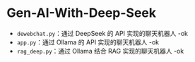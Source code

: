# Gen-AI-With-Deep-Seek

- `dewebchat.py`：通过 DeepSeek 的 API 实现的聊天机器人 -ok
- `app.py`：通过 Ollama 的 API 实现的聊天机器人 -ok
- `rag_deep.py`：通过 Ollama 结合 RAG 实现的聊天机器人 -ok
